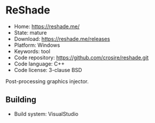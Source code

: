 # ReShade

- Home: https://reshade.me/
- State: mature
- Download: https://reshade.me/releases
- Platform: Windows
- Keywords: tool
- Code repository: https://github.com/crosire/reshade.git
- Code language: C++
- Code license: 3-clause BSD

Post-processing graphics injector.

## Building

- Build system: VisualStudio
